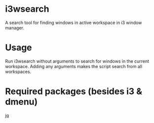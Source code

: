 # i3wsearch
A search tool for finding windows in active workspace in i3 window manager.

# Usage
Run i3wsearch without arguments to search for windows in the current workspace. Adding any arguments makes the script search from all workspaces.

# Required packages (besides i3 & dmenu)
[jq](https://stedolan.github.io/jq/)
